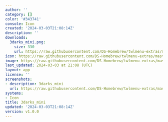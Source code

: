 ```yaml
---
author: ''
category: []
color: '#343741'
console: Icon
created: '2024-03-03T21:08:14Z'
description: ''
downloads:
  3darks_mini.png:
    size: 330
    url: https://raw.githubusercontent.com/DS-Homebrew/twlmenu-extras/master/_nds/TWiLightMenu/icons/3darks_mini.png
icon: https://raw.githubusercontent.com/DS-Homebrew/twlmenu-extras/master/_nds/TWiLightMenu/icons/3darks_mini.png
image: https://raw.githubusercontent.com/DS-Homebrew/twlmenu-extras/master/_nds/TWiLightMenu/icons/3darks_mini.png
last_updated: 2024-03-03 at 21:08 (UTC)
layout: app
license: ''
screenshots:
- description: 3darks_mini
  url: https://raw.githubusercontent.com/DS-Homebrew/twlmenu-extras/master/_nds/TWiLightMenu/icons/3darks_mini.png
systems:
- Icon
title: 3darks_mini
updated: '2024-03-03T21:08:14Z'
version: v1.0.0
---
```

